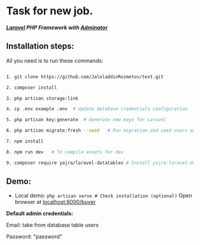 # Task for new job.

**_[Laravel](https://laravel.com/) PHP Framework with [Adminator](https://github.com/puikinsh/Adminator-admin-dashboard)_**

## Installation steps:

All you need is to run these commands:

```bash

1. git clone https://github.com/JaloladdinRozmetov/test.git

2. composer install

3. php artisan storage:link

4. cp .env.example .env  # Update database credentials configuration

5. php artisan key:generate  # Generate new keys for Laravel

6. php artisan migrate:fresh --seed   # Run migration and seed users and categories for testing

7. npm install   

8. npm run dev   # To compile assets for dev

9. composer require yajra/laravel-datatables # Install yajra-laravel-datatables
```

## Demo:

- Local demo: `php artisan serve # Check installation (optional)`
  Open browser at [localhost:8000/buyer](http://localhost:8000/buyer)

**Default admin credentials:**

Email: take from database table users

Password: "password"


